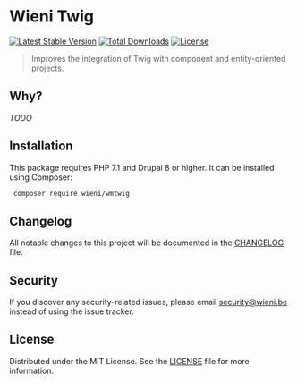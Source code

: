 Wieni Twig
======================

[![Latest Stable Version](https://poser.pugx.org/wieni/wmtwig/v/stable)](https://packagist.org/packages/wieni/wmtwig)
[![Total Downloads](https://poser.pugx.org/wieni/wmtwig/downloads)](https://packagist.org/packages/wieni/wmtwig)
[![License](https://poser.pugx.org/wieni/wmtwig/license)](https://packagist.org/packages/wieni/wmtwig)

> Improves the integration of Twig with component and entity-oriented projects.

## Why?
_TODO_

## Installation

This package requires PHP 7.1 and Drupal 8 or higher. It can be
installed using Composer:

```bash
 composer require wieni/wmtwig
```

## Changelog
All notable changes to this project will be documented in the
[CHANGELOG](CHANGELOG.md) file.

## Security
If you discover any security-related issues, please email
[security@wieni.be](mailto:security@wieni.be) instead of using the issue
tracker.

## License
Distributed under the MIT License. See the [LICENSE](LICENSE) file
for more information.
